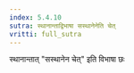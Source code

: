 ```yaml
---
index: 5.4.10
sutra: स्थानान्ताद्विभाषा सस्थानेनेति चेत्‌
vritti: full_sutra
---
```


स्थानान्तात् "सस्थानेन चेत्" इति विभाषा छः 